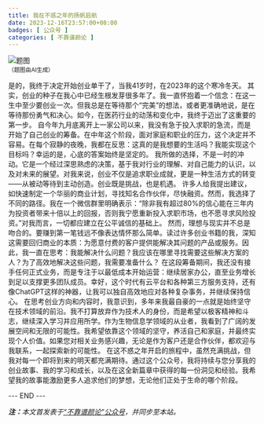 ```yaml
---
title: 我在不惑之年的扬帆启航
date: 2023-12-16T23:57:00+08:00
badges: [ 公众号 ]
categories: [ 不靠谱颜论 ]
---
```


<div class="p-3 text-center">
  <img class="img-fluid" src="/images/2023/1216/01.png" alt="题图" style="max-width:640px">
  <div><small>（题图由AI生成）</small></div>
</div>

是的，我终于决定开始创业单干了，当我41岁时，在2023年的这个寒冷冬天。
其实，创业的种子在我心中已经生根发芽很多年了。我一直怀抱着一个信念：在这一生中至少要创业一次。但我总是在等待那个“完美”的想法，或者更准确地说，是在等待那份勇气和决心。如今，在医药行业的动荡和变化中，我终于迈出了这重要的第一步。
自今年九月底离开上一家公司以来，我没有急于投入求职的急流，而是开始了自己创业的筹备。在中年这个阶段，面对家庭和职业的压力，这个决定并不容易。在每个寂静的夜晚，我都在反思：这真的是我想要的生活吗？我能实现这个目标吗？幸运的是，心底的答案始终是坚定的。
我所做的选择，不是一时的冲动。它是一个经过深思熟虑的决策，基于我对行业的理解、对自己能力的认识，以及对未来的展望。对我来说，创业不仅是追求职业成就，更是一种生活方式的转变——从被动等待到主动创造。创业既是挑战，也是机遇。
许多人给我提出建议，如快速制定一个华丽的商业计划，寻找知名合作伙伴，尽快融资。然而，我选择了不同的路径。我在一个微信群里明确表示：“除非我有超过80%的信心能在三年内为投资者带来十倍以上的回报，否则我宁愿重新投入求职市场，也不愿寻求风险投资。”对我而言，一切都应建立在公平诚信的基础上。
然而，理想与现实并不总是吻合的。要赚到第一笔钱远不像表达情怀那么简单。读过许多创业书籍的我，深知这需要回归商业的本质：为愿意付费的客户提供能解决其问题的产品或服务。因此，我一直在思考：我能解决什么问题？我应该在哪里寻找需要这些解决方案的人？为了高效地解决这些问题，我需要准备什么？
在这段筹备期间，我还没有接手任何正式业务，而是专注于以最低成本开始运营：继续居家办公，直至业务增长到足以支撑更多团队成员。幸好，这个时代有云平台和各种第三方服务支持，还有像ChatGPT这样的神器，让我可以独自高效地应对各种复杂事务，并继续保持信心。
在思考创业方向和内容时，我意识到，多年来我最自豪的一点就是始终坚守在技术领域的前沿。我不打算放弃作为技术人的身份，而是希望以极客精神和斗志，继续深入学习并应用所学。作为生物信息学领域的从业者，我看到了广阔的发展空间和无限的可能性。我希望依靠这个领域的坚守，养活自己和家庭，并最终实现个人价值。如果您对相关业务感兴趣，无论是作为客户还是合作伙伴，都欢迎与我联系，一起探索新的可能性。
在这不惑之年开启的旅程中，虽然充满挑战，但我对每一个即将到来的明天都充满期待。通过这个公众号，我将持续与您分享我的创业故事、我的学习和成长，以及在这全新篇章中获得的每一份洞见和经验。我希望我的故事能激励更多人追求他们的梦想，无论他们正处于生命的哪个阶段。

<div class="p-5 text-center">--- END ---</div>

<i><b>注：</b>本文首发表于[“不靠谱颜论”公众号](https://mp.weixin.qq.com/s/VwDelcD2hgl7yfIELyiDCQ)，并同步至本站。</i>

